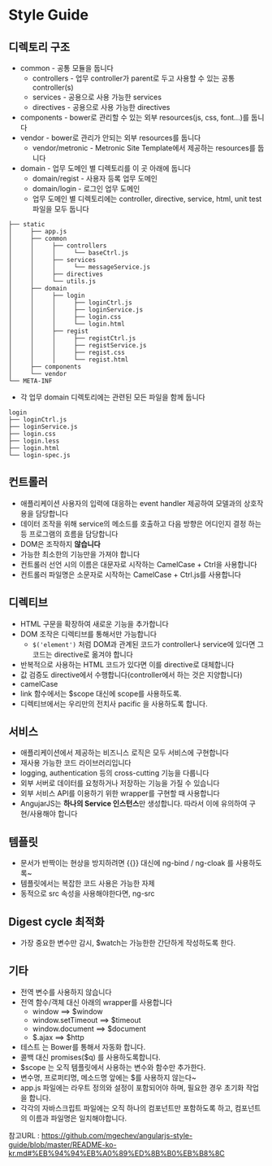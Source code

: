 # Style Guide

## 디렉토리 구조

- common - 공통 모듈을 둡니다
  - controllers - 업무 controller가 parent로 두고 사용할 수 있는 공통 controller(s)
  - services - 공용으로 사용 가능한 services
  - directives - 공용으로 사용 가능한 directives
- components - bower로 관리할 수 있는 외부 resources(js, css, font...)를 둡니다
- vendor - bower로 관리가 안되는 외부 resources를 둡니다
  - vendor/metronic - Metronic Site Template에서 제공하는 resources를 둡니다
- domain - 업무 도메인 별 디렉토리를 이 곳 아래에 둡니다
  - domain/regist - 사용자 등록 업무 도메인
  - domain/login - 로그인 업무 도메인
  - 업무 도메인 별 디렉토리에는 controller, directive, service, html, unit test 파일을 모두 둡니다

```
├── static
│     ├── app.js
│     ├── common
│     │     ├── controllers
│     │     │     └── baseCtrl.js
│     │     ├── services
│     │     │     └── messageService.js
│     │     ├── directives
│     │     └── utils.js
│     ├── domain
│     │     ├── login
│     │     │     ├── loginCtrl.js
│     │     │     ├── loginService.js
│     │     │     ├── login.css
│     │     │     └── login.html
│     │     ├── regist
│     │     │     ├── registCtrl.js
│     │     │     ├── registService.js
│     │     │     ├── regist.css
│     │     │     └── regist.html
│     ├── components
│     └── vendor
└── META-INF
```

- 각 업무 domain 디렉토리에는 관련된 모든 파일을 함께 둡니다

```
login
├── loginCtrl.js
├── loginService.js
├── login.css
├── login.less
├── login.html
└── login-spec.js
```

## 컨트롤러
- 애플리케이션 사용자의 입력에 대응하는 event handler 제공하여 모델과의 상호작용을 담당합니다
- 데이터 조작을 위해 service의 메소드를 호출하고 다음 방향은 어디인지 결정 하는 등 프로그램의 흐름을 담당합니다
- DOM은 조작하지 **않습니다**
- 가능한 최소한의 기능만을 가져야 합니다
- 컨트롤러 선언 시의 이름은 대문자로 시작하는 CamelCase + Ctrl을 사용합니다
- 컨트롤러 파일명은 소문자로 시작하는 CamelCase + Ctrl.js를 사용합니다

## 디렉티브
- HTML 구문을 확장하여 새로운 기능을 추가합니다
- DOM 조작은 디렉티브를 통해서만 가능합니다
  - `$('element')` 처럼 DOM과 관계된 코드가 controller나 service에 있다면 그 코드는 directive로 옮겨야 합니다
- 반복적으로 사용하는 HTML 코드가 있다면 이를 directive로 대체합니다
- 값 검증도 directive에서 수행합니다(controller에서 하는 것은 지양합니다)
- camelCase
- link 함수에서는 $scope 대신에 scope를 사용하도록.
- 디렉티브에서는 우리만의 전치사 pacific 을 사용하도록 합니다.

## 서비스
- 애플리케이션에서 제공하는 비즈니스 로직은 모두 서비스에 구현합니다
- 재사용 가능한 코드 라이브러리입니다
- logging, authentication 등의 cross-cutting 기능을 다룹니다
- 외부 서버로 데이터를 요청하거나 저장하는 기능을 가질 수 있습니다
- 외부 서비스 API를 이용하기 위한 wrapper를 구현할 때 사용합니다
- AngujarJS는 **하나의 Service 인스턴스**만 생성합니다. 따라서 이에 유의하여 구현/사용해야 합니다

## 템플릿
- 문서가 반짝이는 현상을 방지하려면 {{}} 대신에 ng-bind / ng-cloak 를 사용하도록~
- 템플릿에서는 복잡한 코드 사용은 가능한 자제
- 동적으로 src 속성을 사용해야한다면, ng-src

## Digest cycle 최적화
- 가장 중요한 변수만 감시, $watch는 가능한한 간단하게 작성하도록 한다.

## 기타
- 전역 변수를 사용하지 않습니다
- 전역 함수/객체 대신 아래의 wrapper를 사용합니다
  - window ==> $window
  - window.setTimeout ==> $timeout
  - window.document ==> $document
  - $.ajax ==> $http
- 테스트 는 Bower를 통해서 자동화 합니다.
- 콜백 대신 promises($q) 를 사용하도록합니다.
- $scope 는 오직 템플릿에서 사용하는 변수와 함수만 추가한다.
- 변수명, 프로퍼티명, 메소드명 앞에는 $를 사용하지 않는다~
- app.js 파일에는 라우트 정의와 설정이 포함되어야 하며, 필요한 경우 초기화 작업을 합니다.
- 각각의 자바스크립트 파일에는 오직 하나의 컴포넌트만 포함하도록 하고, 컴포넌트의 이름과 파일명은 일치해야합니다.

참고URL : https://github.com/mgechev/angularjs-style-guide/blob/master/README-ko-kr.md#%EB%94%94%EB%A0%89%ED%8B%B0%EB%B8%8C
